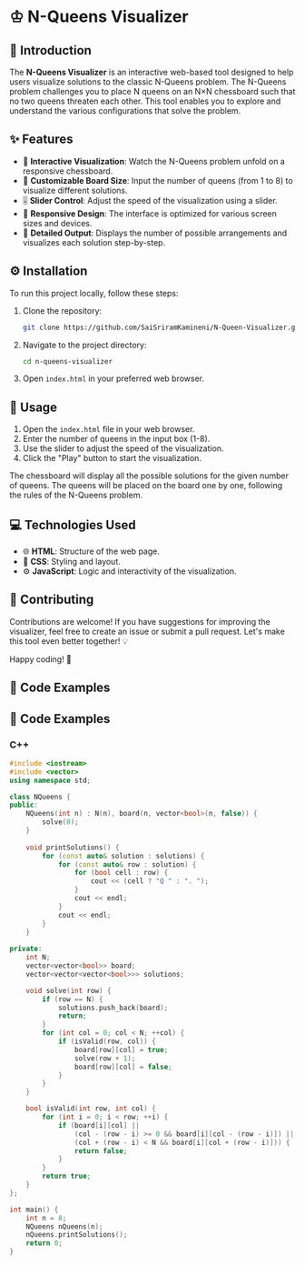 # ♔ N-Queens Visualizer

## 📖 Introduction
The **N-Queens Visualizer** is an interactive web-based tool designed to help users visualize solutions to the classic N-Queens problem. The N-Queens problem challenges you to place N queens on an N×N chessboard such that no two queens threaten each other. This tool enables you to explore and understand the various configurations that solve the problem.

## ✨ Features
- 🎥 **Interactive Visualization**: Watch the N-Queens problem unfold on a responsive chessboard.
- 📏 **Customizable Board Size**: Input the number of queens (from 1 to 8) to visualize different solutions.
- 🎚️ **Slider Control**: Adjust the speed of the visualization using a slider.
- 📱 **Responsive Design**: The interface is optimized for various screen sizes and devices.
- 📝 **Detailed Output**: Displays the number of possible arrangements and visualizes each solution step-by-step.

## ⚙️ Installation
To run this project locally, follow these steps:

1. Clone the repository:
    ```bash
    git clone https://github.com/SaiSriramKamineni/N-Queen-Visualizer.git
    ```

2. Navigate to the project directory:
    ```bash
    cd n-queens-visualizer
    ```

3. Open `index.html` in your preferred web browser.

## 🚀 Usage
1. Open the `index.html` file in your web browser.
2. Enter the number of queens in the input box (1-8).
3. Use the slider to adjust the speed of the visualization.
4. Click the "Play" button to start the visualization.

The chessboard will display all the possible solutions for the given number of queens. The queens will be placed on the board one by one, following the rules of the N-Queens problem.

## 💻 Technologies Used
- 🌐 **HTML**: Structure of the web page.
- 🎨 **CSS**: Styling and layout.
- ⚙️ **JavaScript**: Logic and interactivity of the visualization.
## 🤝 Contributing
Contributions are welcome! If you have suggestions for improving the visualizer, feel free to create an issue or submit a pull request. Let's make this tool even better together! 💡

Happy coding! 🎉

## 📄 Code Examples
## 📄 Code Examples

### C++
```cpp
#include <iostream>
#include <vector>
using namespace std;

class NQueens {
public:
    NQueens(int n) : N(n), board(n, vector<bool>(n, false)) {
        solve(0);
    }
    
    void printSolutions() {
        for (const auto& solution : solutions) {
            for (const auto& row : solution) {
                for (bool cell : row) {
                    cout << (cell ? "Q " : ". ");
                }
                cout << endl;
            }
            cout << endl;
        }
    }
    
private:
    int N;
    vector<vector<bool>> board;
    vector<vector<vector<bool>>> solutions;

    void solve(int row) {
        if (row == N) {
            solutions.push_back(board);
            return;
        }
        for (int col = 0; col < N; ++col) {
            if (isValid(row, col)) {
                board[row][col] = true;
                solve(row + 1);
                board[row][col] = false;
            }
        }
    }

    bool isValid(int row, int col) {
        for (int i = 0; i < row; ++i) {
            if (board[i][col] || 
                (col - (row - i) >= 0 && board[i][col - (row - i)]) || 
                (col + (row - i) < N && board[i][col + (row - i)])) {
                return false;
            }
        }
        return true;
    }
};

int main() {
    int n = 8;
    NQueens nQueens(n);
    nQueens.printSolutions();
    return 0;
}
